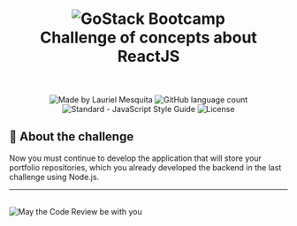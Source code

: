<h1 align="center">
  <img alt="GoStack Bootcamp" src="https://res.cloudinary.com/laurielmesquita/image/upload/v1588590228/gostack_bootcamp_teytck.png" />
  <br>
  Challenge of concepts about ReactJS
  <br>
  <br>
</h1>

<p align="center">
  <img alt="Made by Lauriel Mesquita" src="https://img.shields.io/badge/made%20by-Lauriel%20Mesquita-%2304D361">

  <img alt="GitHub language count" src="https://img.shields.io/github/languages/count/laurielmesquita/desafio-conceitos-node?color=%2304D361">

  <img src="https://img.shields.io/badge/code_style-standard-brightgreen.svg" alt="Standard - JavaScript Style Guide">

  <img alt="License" src="https://img.shields.io/badge/license-MIT-%2304D361">
</p>

## 🚀 About the challenge

Now you must continue to develop the application that will store your portfolio repositories, which you already developed the backend in the last challenge using Node.js.

---

<br>
<img alt="May the Code Review be with you" src="https://res.cloudinary.com/laurielmesquita/image/upload/v1588593832/code_review_sm_ihkixo.png" />

